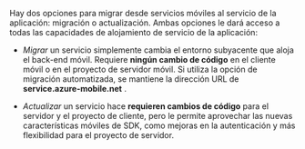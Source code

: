 Hay dos opciones para migrar desde servicios móviles al servicio de la aplicación: migración o actualización. Ambas opciones le dará acceso a todas las capacidades de alojamiento de servicio de la aplicación:

- *Migrar* un servicio simplemente cambia el entorno subyacente que aloja el back-end móvil. Requiere **ningún cambio de código** en el cliente móvil o en el proyecto de servidor móvil. Si utiliza la opción de migración automatizada, se mantiene la dirección URL de **service.azure-mobile.net** . 

- *Actualizar* un servicio hace **requieren cambios de código** para el servidor y el proyecto de cliente, pero le permite aprovechar las nuevas características móviles de SDK, como mejoras en la autenticación y más flexibilidad para el proyecto de servidor. 
